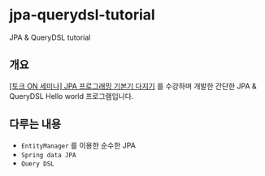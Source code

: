 # jpa-querydsl-tutorial
JPA &amp; QueryDSL tutorial

## 개요
[[토크 ON 세미나] JPA 프로그래밍 기본기 다지기](https://www.youtube.com/watch?v=WfrSN9Z7MiA&list=PL9mhQYIlKEhfpMVndI23RwWTL9-VL-B7U&index=1&ab_channel=SKplanetTacademy)
를 수강하며 개발한 간단한 JPA & QueryDSL Hello world 프로그램입니다.

## 다루는 내용
* ```EntityManager``` 를 이용한 순수한 JPA
* ```Spring data JPA```
* ```Query DSL```
